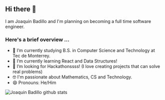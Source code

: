 ## Hi there 👋

I am Joaquin Badillo and I'm planning on becoming a full time software engineer.

### Here's a brief overview ... 
- 🔭 I’m currently studying B.S. in Computer Science and Technology at Tec de Monterrey.
- 🌱 I’m currently learning React and Data Structures!
- 🤔 I’m looking for Hackathonssss! (I love creating projects that can solve real problems)
- 🤓 I'm passionate about Mathematics, CS and Technology.
- 😄 Pronouns: He/Him

![Joaquin Badillo github stats](https://github-readme-stats.vercel.app/api?username=YOUR_USERNAME&show_icons=true&hide_border=true)

